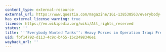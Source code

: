 ```yaml
---
content_type: external-resource
external_url: https://www.questia.com/magazine/1G1-138538563/everybody-wanted-tanks-heavy-forces-in-operation
has_external_license_warning: true
license: https://en.wikipedia.org/wiki/All_rights_reserved
status: ''
title: '''Everybody Wanted Tanks'': Heavy Forces in Operation Iraqi Freedom'
uid: fbf14792-d113-4c9c-b455-15c2498346e1
wayback_url: ''
---
```

